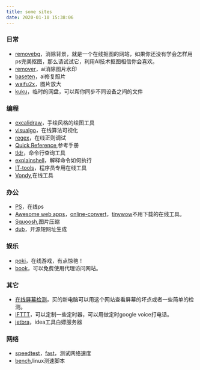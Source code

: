 ```yaml
---
title: some sites
date: 2020-01-10 15:38:06
---
```

### 日常
* [removebg](https://www.remove.bg/zh)，消除背景，就是一个在线抠图的网站，如果你还没有学会怎样用ps完美抠图，那么请试试它，利用AI技术抠图相信你会喜欢。
* [remover](https://remover.zmo.ai)，ai消除图片水印
* [baseten](https://app.baseten.co/apps/QPp4nPE/operator_views/RqgOnqV)，ai修复照片
* [waifu2x](https://waifu2x.udp.jp/)，图片放大
* [kuku](https://d.kuku.lu/)，临时的网盘，可以帮你同步不同设备之间的文件

### 编程
* [excalidraw](https://excalidraw.com/)，手绘风格的绘图工具
* [visualgo](https://visualgo.net/en)，在线算法可视化
* [regex](https://regex101.com/)，在线正则调试
* [Quick Reference](https://wangchujiang.com/reference/),参考手册
* [tldr](https://tldr.sh/)，命令行查询工具
* [explainshell](https://explainshell.com/)，解释命令如何执行
* [IT-tools](https://it-tools.tech/)，程序员专用在线工具
* [Vondy](https://www.vondy.com/explore/shubham),在线工具


### 办公
* [PS](https://ps.gaoding.com/)，在线ps
* [Awesome web apps](https://123apps.com/)，[online-convert](https://www.online-convert.com/)，[tinywow](https://tinywow.com/)不用下载的在线工具。
* [Squoosh](https://squoosh.app/),图片压缩
* [dub](https://dub.sh/)，开源短网址生成


### 娱乐
* [poki](https://poki.com/)，在线游戏，有点惊艳！
* [book](https://www.vpnbook.com/)，可以免费使用代理访问网站。


### 其它
* [在线屏幕检测](https://screen.bmcx.com/#welcome)，买的新电脑可以用这个网站查看屏幕的坏点或者一些简单的检测。
* [IFTTT](https://ifttt.com/)，可以定制一些定时器，可以用做定时google voice打电话。
* [jetbra](https://3.jetbra.in/)，idea工具白嫖服务器


### 网络
* [speedtest](https://www.speedtest.net/)，[fast](https://fast.com/)，测试网络速度
* [bench](https://bench.sh/),linux测速脚本

